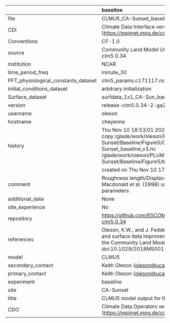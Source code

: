 |                                     | baseline                                                                                                                                                                                                                  |
|:------------------------------------|:--------------------------------------------------------------------------------------------------------------------------------------------------------------------------------------------------------------------------|
| file                                | CLMU5_CA-Sunset_baseline_v3.nc                                                                                                                                                                                            |
| CDI                                 | Climate Data Interface version 1.9.9 (https://mpimet.mpg.de/cdi)                                                                                                                                                          |
| Conventions                         | CF-1.0                                                                                                                                                                                                                    |
| source                              | Community Land Model Urban version 5 - release-clm5.0.34                                                                                                                                                                  |
| institution                         | NCAR                                                                                                                                                                                                                      |
| time_period_freq                    | minute_30                                                                                                                                                                                                                 |
| PFT_physiological_constants_dataset | clm5_params.c171117.nc                                                                                                                                                                                                    |
| Initial_conditions_dataset          | arbitrary initialization                                                                                                                                                                                                  |
| Surface_dataset                     | surfdata_1x1_CA-Sun_baseline_simyr2000_c210525.nc                                                                                                                                                                         |
| version                             | release-clm5.0.34-2-ga2989b04                                                                                                                                                                                             |
| username                            | oleson                                                                                                                                                                                                                    |
| hostname                            | cheyenne                                                                                                                                                                                                                  |
| history                             | Thu Nov 10 18:53:01 2022: cdo -f nc4 -z zip -b F32 copy /glade/work/oleson/PLUMBER/PLUMBER/CA-Sunset/Baseline/Figure5/CLMU5_CA-Sunset_baseline_v3.nc /glade/work/oleson/PLUMBER/PLUMBER/CA-Sunset/Baseline/Figure5/tmp.nc |
|                                     | created on Thu Nov 10 17:00:27 MST 2022                                                                                                                                                                                   |
| comment                             | Roughness length/Displacement height derived from Macdonald et al. (1998) using provided baseline input parameters                                                                                                        |
| additional_data                     | None                                                                                                                                                                                                                      |
| site_experience                     | No                                                                                                                                                                                                                        |
| repository                          | https://github.com/ESCOMP/CTSM/releases/tag/release-clm5.0.34                                                                                                                                                             |
| references                          | Oleson, K.W., and J. Feddema, 2019: Parameterization and surface data improvements and new capabilities for the Community Land Model Urban (CLMU), JAMES, 11, doi:10.1029/2018MS001586.                                   |
| model                               | CLMU5                                                                                                                                                                                                                     |
| secondary_contact                   | Keith Oleson (oleson@ucar.edu)                                                                                                                                                                                            |
| primary_contact                     | Keith Oleson (oleson@ucar.edu)                                                                                                                                                                                            |
| experiment                          | baseline                                                                                                                                                                                                                  |
| site                                | CA-Sunset                                                                                                                                                                                                                 |
| title                               | CLMU5 model output for the Urban-PLUMBER project                                                                                                                                                                          |
| CDO                                 | Climate Data Operators version 1.9.9 (https://mpimet.mpg.de/cdo)                                                                                                                                                          |
